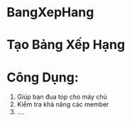 # BangXepHang
# Tạo Bảng Xếp Hạng
 
# Công Dụng:
   1. Giúp bạn đua top cho máy chủ
   2. Kiểm tra khả năng các member
   3. ....
